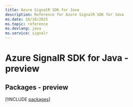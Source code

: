 ```yaml
---
title: Azure SignalR SDK for Java
description: Reference for Azure SignalR SDK for Java
ms.date: 10/10/2025
ms.topic: reference
ms.devlang: java
ms.service: signalr
---
```

# Azure SignalR SDK for Java - preview
## Packages - preview
[!INCLUDE [packages](signalr-index.md)]